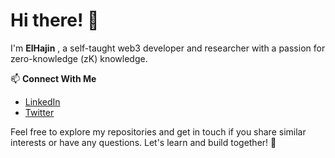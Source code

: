 # Hi there! 👋

I'm **ElHajin** , a self-taught web3 developer and researcher with a passion for zero-knowledge (zK) knowledge.


📫 **Connect With Me**
- [LinkedIn](https://www.linkedin.com/in/elhaj-702526289/)
- [Twitter](https://twitter.com/mmdmyn191743163)


Feel free to explore my repositories and get in touch if you share similar interests or have any questions. Let's learn and build together! 🚀
